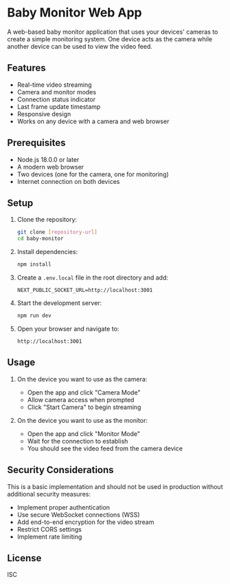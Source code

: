 # Baby Monitor Web App

A web-based baby monitor application that uses your devices' cameras to create a simple monitoring system. One device acts as the camera while another device can be used to view the video feed.

## Features

- Real-time video streaming
- Camera and monitor modes
- Connection status indicator
- Last frame update timestamp
- Responsive design
- Works on any device with a camera and web browser

## Prerequisites

- Node.js 18.0.0 or later
- A modern web browser
- Two devices (one for the camera, one for monitoring)
- Internet connection on both devices

## Setup

1. Clone the repository:
   ```bash
   git clone [repository-url]
   cd baby-monitor
   ```

2. Install dependencies:
   ```bash
   npm install
   ```

3. Create a `.env.local` file in the root directory and add:
   ```
   NEXT_PUBLIC_SOCKET_URL=http://localhost:3001
   ```

4. Start the development server:
   ```bash
   npm run dev
   ```

5. Open your browser and navigate to:
   ```
   http://localhost:3001
   ```

## Usage

1. On the device you want to use as the camera:
   - Open the app and click "Camera Mode"
   - Allow camera access when prompted
   - Click "Start Camera" to begin streaming

2. On the device you want to use as the monitor:
   - Open the app and click "Monitor Mode"
   - Wait for the connection to establish
   - You should see the video feed from the camera device

## Security Considerations

This is a basic implementation and should not be used in production without additional security measures:

- Implement proper authentication
- Use secure WebSocket connections (WSS)
- Add end-to-end encryption for the video stream
- Restrict CORS settings
- Implement rate limiting

## License

ISC